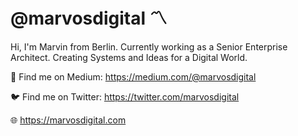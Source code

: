 # @marvosdigital 〽️
Hi, I'm Marvin from Berlin. Currently working as a Senior Enterprise Architect. Creating Systems and Ideas for a Digital World.

📰 Find me on Medium: https://medium.com/@marvosdigital

🐦 Find me on Twitter: https://twitter.com/marvosdigital

🌐 https://marvosdigital.com

<!---
marvosdigital/marvosdigital is a ✨ special ✨ repository because its `README.md` (this file) appears on your GitHub profile.
You can click the Preview link to take a look at your changes.
--->
